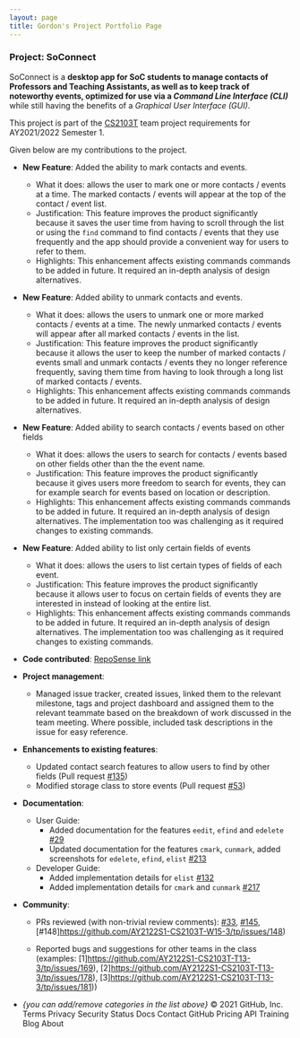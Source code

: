 ```yaml
---
layout: page
title: Gordon's Project Portfolio Page
---
```


### Project: SoConnect

SoConnect is a **desktop app for SoC students to manage contacts of Professors and Teaching Assistants, as well as to keep track of noteworthy events, optimized for use via a _Command Line Interface (CLI)_** while still having the benefits of a _Graphical User Interface (GUI)_. 

This project is part of the [CS2103T](https://nus-cs2103-ay2122s1.github.io/website/) team project requirements for AY2021/2022 Semester 1.

Given below are my contributions to the project.

* **New Feature**: Added the ability to mark contacts and events.
    * What it does: allows the user to mark one or more contacts / events at a time. The marked contacts / events will appear at the top of the contact / event list.
    * Justification: This feature improves the product significantly because it saves the user time from having to scroll through the list or using the `find` command to find contacts / events that they use frequently and the app should provide a convenient way for users to refer to them.
    * Highlights: This enhancement affects existing commands commands to be added in future. It required an in-depth analysis of design alternatives.

* **New Feature**: Added ability to unmark contacts and events.
   * What it does: allows the users to unmark one or more marked contacts / events at a time. The newly unmarked contacts / events will appear after all marked contacts / events in the list.
    * Justification: This feature improves the product significantly because it allows the user to keep the number of marked contacts / events small and unmark contacts / events they no longer reference frequently, saving them time from having to look through a long list of marked contacts / events.
    * Highlights: This enhancement affects existing commands commands to be added in future. It required an in-depth analysis of design alternatives.

* **New Feature**: Added ability to search contacts / events based on other fields 
   * What it does: allows the users to search for contacts / events based on other fields other than the the event name.
    * Justification: This feature improves the product significantly because it gives users more freedom to search for events, they can for example search for events based on location or description.
    * Highlights: This enhancement affects existing commands commands to be added in future. It required an in-depth analysis of design alternatives. The implementation too was challenging as it required changes to existing commands.

* **New Feature**: Added ability to list only certain fields of events 
   * What it does: allows the users to list certain types of fields of each event. 
    * Justification: This feature improves the product significantly because it allows user to focus on certain fields of events they are interested in instead of looking at the entire list.
    * Highlights: This enhancement affects existing commands commands to be added in future. It required an in-depth analysis of design alternatives. The implementation too was challenging as it required changes to existing commands.

* **Code contributed**: [RepoSense link](https://nus-cs2103-ay2122s1.github.io/tp-dashboard/?search=w15-3&sort=groupTitle&sortWithin=title&timeframe=commit&mergegroup=&groupSelect=groupByRepos&breakdown=true&checkedFileTypes=docs~functional-code~test-code~other&since=2021-09-17&tabOpen=true&tabType=zoom&tabAuthor=janjanchen&tabRepo=AY2122S1-CS2103T-W15-3%2Ftp%5Bmaster%5D&authorshipIsMergeGroup=false&authorshipFileTypes=docs~functional-code~test-code&authorshipIsBinaryFileTypeChecked=false&zA=janjanchen&zR=AY2122S1-CS2103T-W15-3%2Ftp%5Bmaster%5D&zACS=199.78947368421052&zS=2021-09-17&zFS=w15-3&zU=2021-11-06&zMG=false&zFTF=commit&zFGS=groupByRepos&zFR=false)

* **Project management**:
    * Managed issue tracker, created issues, linked them to the relevant milestone, tags and project dashboard and assigned them to the relevant teammate based on the breakdown of work discussed in the team meeting. Where possible, included task descriptions in the issue for easy reference.

* **Enhancements to existing features**:
    * Updated contact search features to allow users to find by other fields (Pull request [\#135](https://github.com/AY2122S1-CS2103T-W15-3/tp/issues/135))
    * Modified storage class to store events (Pull request [\#53](https://github.com/AY2122S1-CS2103T-W15-3/tp/issues/53))

* **Documentation**:
    * User Guide:
         * Added documentation for the features `eedit`, `efind` and `edelete` [\#29](https://github.com/AY2122S1-CS2103T-W15-3/tp/issues/29)
         * Updated documentation for the features `cmark`, `cunmark`, added screenshots for `edelete`, `efind`, `elist` [\#213](https://github.com/AY2122S1-CS2103T-W15-3/tp/issues/213)
    * Developer Guide:
        * Added implementation details for `elist` [\#132](https://github.com/AY2122S1-CS2103T-W15-3/tp/issues/132) 
        * Added implementation details for `cmark` and `cunmark` [\#217](https://github.com/AY2122S1-CS2103T-W15-3/tp/issues/217) 

* **Community**:
    * PRs reviewed (with non-trivial review comments): [\#33](https://github.com/AY2122S1-CS2103T-W15-3/tp/issues/33), [\#145](https://github.com/AY2122S1-CS2103T-W15-3/tp/issues/145), [\#148]https://github.com/AY2122S1-CS2103T-W15-3/tp/issues/148)

    * Reported bugs and suggestions for other teams in the class (examples: [1]https://github.com/AY2122S1-CS2103T-T13-3/tp/issues/169), [2]https://github.com/AY2122S1-CS2103T-T13-3/tp/issues/178), [3]https://github.com/AY2122S1-CS2103T-T13-3/tp/issues/181))

* _{you can add/remove categories in the list above}_
© 2021 GitHub, Inc.
Terms
Privacy
Security
Status
Docs
Contact GitHub
Pricing
API
Training
Blog
About
